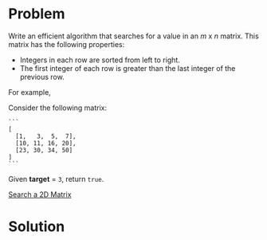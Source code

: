 
# Problem

Write an efficient algorithm that searches for a value in an _m_ x _n_ matrix.
This matrix has the following properties:

  * Integers in each row are sorted from left to right.
  * The first integer of each row is greater than the last integer of the previous row.

For example,

Consider the following matrix:

    ```
    [
      [1,   3,  5,  7],
      [10, 11, 16, 20],
      [23, 30, 34, 50]
    ]
    ```

Given **target** = `3`, return `true`.



[Search a 2D Matrix](https://leetcode.com/problems/search-a-2d-matrix)

# Solution



